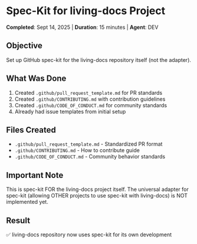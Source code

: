 # Spec-Kit for living-docs Project

**Completed**: Sept 14, 2025 | **Duration**: 15 minutes | **Agent**: DEV

## Objective
Set up GitHub spec-kit for the living-docs repository itself (not the adapter).

## What Was Done
1. Created `.github/pull_request_template.md` for PR standards
2. Created `.github/CONTRIBUTING.md` with contribution guidelines
3. Created `.github/CODE_OF_CONDUCT.md` for community standards
4. Already had issue templates from initial setup

## Files Created
- `.github/pull_request_template.md` - Standardized PR format
- `.github/CONTRIBUTING.md` - How to contribute guide
- `.github/CODE_OF_CONDUCT.md` - Community behavior standards

## Important Note
This is spec-kit FOR the living-docs project itself. The universal adapter for spec-kit (allowing OTHER projects to use spec-kit with living-docs) is NOT implemented yet.

## Result
✅ living-docs repository now uses spec-kit for its own development